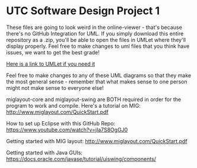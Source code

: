 # UTC Software Design Project 1

These files are going to look weird in the online-viewer - that's because there's no GitHub Integration for UML. If you simply download this entire repository as a .zip, you'll be able to open the files in UMLet where they'll display properly. Feel free to make changes to uml files that you think have issues, we want to get the best grade!

[Here is a link to UMLet if you need it](http://www.umlet.com/)

Feel free to make changes to any of these UML diagrams so that they make the most general sense - remember that what makes sense to one person might not make sense to everyone else!

miglayout-core and miglayout-swing are BOTH required in order for the program to work and compile. Here's a tutorial on MIG: http://www.miglayout.com/QuickStart.pdf

How to set up Eclipse with this GitHub Repo: https://www.youtube.com/watch?v=jIa7S8OgGJ0

Getting started with MIG layout: http://www.miglayout.com/QuickStart.pdf

Getting started with Java GUIs: https://docs.oracle.com/javase/tutorial/uiswing/components/